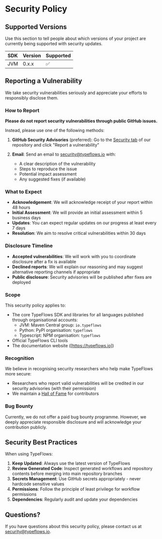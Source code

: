 # Security Policy

## Supported Versions

Use this section to tell people about which versions of your project are
currently being supported with security updates.

| SDK | Version | Supported          |
| --- | ------- | ------------------ |
| JVM | 0.x.x   | :white_check_mark: |

## Reporting a Vulnerability

We take security vulnerabilities seriously and appreciate your efforts to responsibly disclose them.

### How to Report

**Please do not report security vulnerabilities through public GitHub issues.**

Instead, please use one of the following methods:

1. **GitHub Security Advisories** (preferred): Go to the [Security tab](https://github.com/typeflows/typeflows/security/advisories) of our repository and click "Report a vulnerability"

2. **Email**: Send an email to security@typeflows.io with:
   - A clear description of the vulnerability
   - Steps to reproduce the issue
   - Potential impact assessment
   - Any suggested fixes (if available)

### What to Expect

- **Acknowledgement**: We will acknowledge receipt of your report within 48 hours
- **Initial Assessment**: We will provide an initial assessment within 5 business days
- **Updates**: You can expect regular updates on our progress at least every 7 days
- **Resolution**: We aim to resolve critical vulnerabilities within 30 days

### Disclosure Timeline

- **Accepted vulnerabilities**: We will work with you to coordinate disclosure after a fix is available
- **Declined reports**: We will explain our reasoning and may suggest alternative reporting channels if appropriate
- **Public disclosure**: Security advisories will be published after fixes are deployed

### Scope

This security policy applies to:

- The core TypeFlows SDK and libraries for all languages published through organisational accounts:
   - JVM: Maven Central group: `io.typeflows`
   - Python: PyPI organisation: `typeflows`
   - Typescript: NPM organisation: `typeflows`
- Official TypeFlows CLI tools
- The documentation website ([https://typeflows.io])

### Recognition

We believe in recognising security researchers who help make TypeFlows more secure:

- Researchers who report valid vulnerabilities will be credited in our security advisories (with their permission)
- We maintain a [Hall of Fame](https://github.com/typeflows/typeflows/security/advisories) for contributors

### Bug Bounty

Currently, we do not offer a paid bug bounty programme. However, we deeply appreciate responsible disclosure and will acknowledge your contribution publicly.

## Security Best Practices

When using TypeFlows:

1. **Keep Updated**: Always use the latest version of TypeFlows
2. **Review Generated Code**: Inspect generated workflows and repository contents before merging into main repository branches
3. **Secrets Management**: Use GitHub secrets appropriately - never hardcode sensitive values
4. **Permissions**: Follow the principle of least privilege for workflow permissions
5. **Dependencies**: Regularly audit and update your dependencies

## Questions?

If you have questions about this security policy, please contact us at security@typeflows.io.
